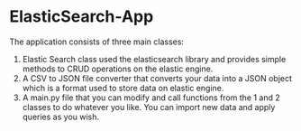 # ElasticSearch-App

The application consists of three main classes:

1. Elastic Search class used the elasticsearch library and provides simple methods to CRUD operations on the elastic engine.
2. A CSV to JSON file converter that converts your data into a JSON object which is a format used to store data on elastic engine.
3. A main.py file that you can modify and call functions from the 1 and 2 classes to do whatever you like. You can import new data and apply queries as you wish.
